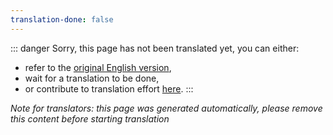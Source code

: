 ```yaml
---
translation-done: false
---
```

::: danger
Sorry, this page has not been translated yet, you can either:
- refer to the [original English version](<../../../cs/mapping/extended-mapping.md>),
- wait for a translation to be done,
- or contribute to translation effort [here](https://github.com/bsmg/wiki).
:::

_Note for translators: this page was generated automatically, please remove this content before starting translation_
